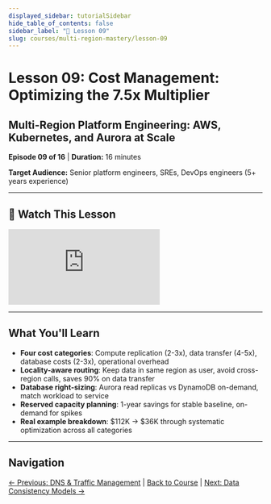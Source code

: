 ```yaml
---
displayed_sidebar: tutorialSidebar
hide_table_of_contents: false
sidebar_label: "📖 Lesson 09"
slug: courses/multi-region-mastery/lesson-09
---
```


# Lesson 09: Cost Management: Optimizing the 7.5x Multiplier

## Multi-Region Platform Engineering: AWS, Kubernetes, and Aurora at Scale

**Episode 09 of 16** | **Duration:** 16 minutes

**Target Audience:** Senior platform engineers, SREs, DevOps engineers (5+ years experience)

---

## 🎥 Watch This Lesson

<div style={{position: 'relative', paddingBottom: '56.25%', height: 0, margin: '1.5rem 0'}}>
  <iframe
    style={{position: 'absolute', top: 0, left: 0, width: '100%', height: '100%'}}
    src="https://www.youtube.com/embed/YrcfH8Ew_zw"
    title="Lesson 09: Cost Management: Optimizing the 7.5x Multiplier"
    frameborder="0"
    allow="accelerometer; autoplay; clipboard-write; encrypted-media; gyroscope; picture-in-picture; web-share"
    allowfullscreen>
  </iframe>
</div>

---

## What You'll Learn

- **Four cost categories**: Compute replication (2-3x), data transfer (4-5x), database costs (2-3x), operational overhead
- **Locality-aware routing**: Keep data in same region as user, avoid cross-region calls, saves 90% on data transfer
- **Database right-sizing**: Aurora read replicas vs DynamoDB on-demand, match workload to service
- **Reserved capacity planning**: 1-year savings for stable baseline, on-demand for spikes
- **Real example breakdown**: $112K → $36K through systematic optimization across all categories

---

## Navigation

[← Previous: DNS & Traffic Management](/podcasts/courses/multi-region-mastery/lesson-08) | [Back to Course](/podcasts/courses/multi-region-mastery) | [Next: Data Consistency Models →](/podcasts/courses/multi-region-mastery/lesson-10)
